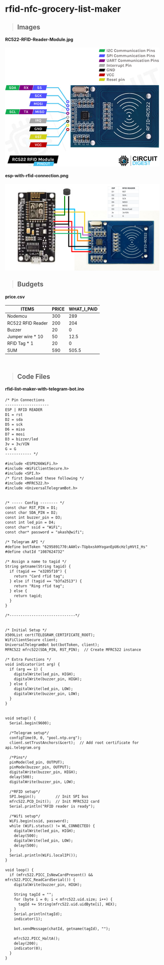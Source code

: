 # rfid-nfc-grocery-list-maker
> ## Images

####  RC522-RFID-Reader-Module.jpg
![RC522-RFID-Reader-Module.jpg](./pic/RC522-RFID-Reader-Module.jpg 'RC522-RFID-Reader-Module.jpg')
####  esp-with-rfid-connection.png
![esp-with-rfid-connection.png](./pic/esp-with-rfid-connection.png 'esp-with-rfid-connection.png')
<br>

> ## Budgets

####  price.csv
| ITEMS             | PRICE | WHAT_I_PAID |
| ----------------- | ----- | ----------- |
| Nodemcu           | 300   | 289         |
| RC522 RFID Reader | 200   | 204         |
| Buzzer            | 20    | 0           |
| Jumper wire * 10  | 50    | 12.5        |
| RFID Tag * 1      | 20    | 0           |
| SUM               | 590   | 505.5       |


<br>

> ## Code Files

#### rfid-list-maker-with-telegram-bot.ino
```
/* Pin Connections 
--------------------
ESP | RFID READER
D1 = rst
D2 = sda
D5 = sck
D6 = miso
D7 = mosi
D3 = bizzer/led
3v = 3v/VIN
G = G
------------ */

#include <ESP8266WiFi.h>
#include <WiFiClientSecure.h>
#include <SPI.h>
/* first Download these following */
#include <MFRC522.h>
#include <UniversalTelegramBot.h>


/* ----- Config -------- */ 
const char RST_PIN = D1; 
const char SDA_PIN = D2; 
const int buzzer_pin = D3;
const int led_pin = D4;
const char* ssid = "WiFi";
const char* password = "akash@wifi";

/* Telegram API */
#define botToken "6295891770:AAHlv-TUpbxskHYoganEpU6cHzlyHVtI_Hs"
#define chatId "1087624732"

/* Assign a name to tagid */ 
String getname(String tagid) {
  if (tagid == "e3205f10") { 
    return "Card rfid tag";
  } else if (tagid == "b3fa2513") {
    return "Ring rfid tag";
  } else {
    return tagid;
  }
}

/*------------------------------*/ 


/* Initial Setup */
X509List cert(TELEGRAM_CERTIFICATE_ROOT);
WiFiClientSecure client;
UniversalTelegramBot bot(botToken, client);
MFRC522 mfrc522(SDA_PIN, RST_PIN);  // Create MFRC522 instance

/* Extra Functions */
void indicator(int arg) {
  if (arg == 1) {
    digitalWrite(led_pin, HIGH);
    digitalWrite(buzzer_pin, HIGH);
  } else {
    digitalWrite(led_pin, LOW);
    digitalWrite(buzzer_pin, LOW);
  }
}


void setup() {
  Serial.begin(9600);

  /*Telegram setup*/
  configTime(0, 0, "pool.ntp.org");
  client.setTrustAnchors(&cert);  // Add root certificate for api.telegram.org

  /*Pins*/
  pinMode(led_pin, OUTPUT);
  pinMode(buzzer_pin, OUTPUT);
  digitalWrite(buzzer_pin, HIGH);
  delay(500);
  digitalWrite(buzzer_pin, LOW);

  /*RFID setup*/
  SPI.begin();         // Init SPI bus
  mfrc522.PCD_Init();  // Init MFRC522 card
  Serial.println("RFID reader is ready");

  /*Wifi setup*/
  WiFi.begin(ssid, password);
  while (WiFi.status() != WL_CONNECTED) {
    digitalWrite(led_pin, HIGH);
    delay(500);
    digitalWrite(led_pin, LOW);
    delay(500);
  }
  Serial.println(WiFi.localIP());
}

void loop() {
  if (mfrc522.PICC_IsNewCardPresent() && mfrc522.PICC_ReadCardSerial()) {
    digitalWrite(buzzer_pin, HIGH);

    String tagId = "";
    for (byte i = 0; i < mfrc522.uid.size; i++) {
      tagId += String(mfrc522.uid.uidByte[i], HEX);
    }
    Serial.println(tagId);
    indicator(1);

    bot.sendMessage(chatId, getname(tagId), "");

    mfrc522.PICC_HaltA();
    delay(200);
    indicator(0);
  }
}
```

<br>

